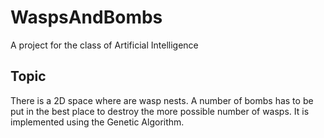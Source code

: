 # WaspsAndBombs
A project for the class of Artificial Intelligence
## Topic
There is a 2D space where are wasp nests.
A number of bombs has to be put in the best place to destroy the more possible number of wasps.
It is implemented using the Genetic Algorithm.
